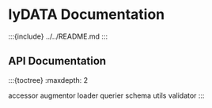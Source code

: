 # lyDATA Documentation

:::{include} ../../README.md
:::

## API Documentation

:::{toctree}
:maxdepth: 2

accessor
augmentor
loader
querier
schema
utils
validator
:::

